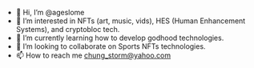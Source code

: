 - 👋 Hi, I’m @ageslome
- 👀 I’m interested in NFTs (art, music, vids), HES (Human Enhancement Systems), and cryptobloc tech.
- 🌱 I’m currently learning how to develop godhood technologies.
- 💞️ I’m looking to collaborate on Sports NFTs technologies.
- 📫 How to reach me chung_storm@yahoo.com

<!---
ageslome/ageslome is a ✨ special ✨ repository because its `README.md` (this file) appears on your GitHub profile.
You can click the Preview link to take a look at your changes.
--->
